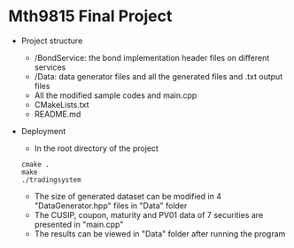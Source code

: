 # Mth9815 Final Project

- Project structure
    - /BondService: the bond implementation header files on different services
    - /Data: data generator files and all the generated files and .txt output files
    - All the modified sample codes and main.cpp
    - CMakeLists.txt
    - README.md

- Deployment
    - In the root directory of the project
    ```
    cmake .
    make
    ./tradingsystem
    ```
    - The size of generated dataset can be modified in 4 "DataGenerator.hpp" files in "Data" folder
    - The CUSIP, coupon, maturity and PV01 data of 7 securities are presented in "main.cpp"
    - The results can be viewed in "Data" folder after running the program
